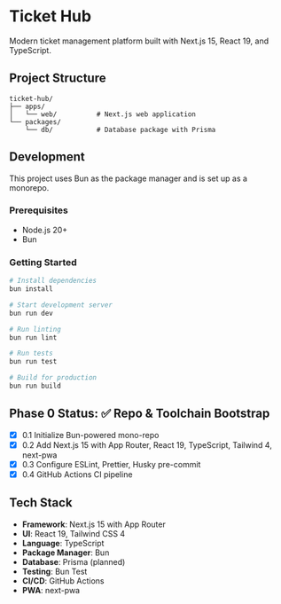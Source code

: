 # Ticket Hub

Modern ticket management platform built with Next.js 15, React 19, and TypeScript.

## Project Structure

```
ticket-hub/
├── apps/
│   └── web/          # Next.js web application
└── packages/
    └── db/           # Database package with Prisma
```

## Development

This project uses Bun as the package manager and is set up as a monorepo.

### Prerequisites

- Node.js 20+
- Bun

### Getting Started

```bash
# Install dependencies
bun install

# Start development server
bun run dev

# Run linting
bun run lint

# Run tests
bun run test

# Build for production
bun run build
```

## Phase 0 Status: ✅ Repo & Toolchain Bootstrap

- [x] 0.1 Initialize Bun-powered mono-repo
- [x] 0.2 Add Next.js 15 with App Router, React 19, TypeScript, Tailwind 4, next-pwa
- [x] 0.3 Configure ESLint, Prettier, Husky pre-commit
- [x] 0.4 GitHub Actions CI pipeline

## Tech Stack

- **Framework**: Next.js 15 with App Router
- **UI**: React 19, Tailwind CSS 4
- **Language**: TypeScript
- **Package Manager**: Bun
- **Database**: Prisma (planned)
- **Testing**: Bun Test
- **CI/CD**: GitHub Actions
- **PWA**: next-pwa
